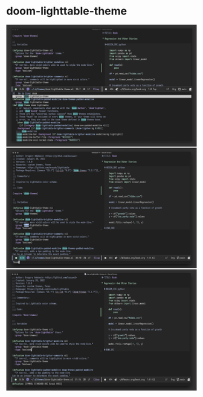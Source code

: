 # doom-lighttable-theme

![Screenshot](Screenshot1.png)
![Screenshot](Screenshot2.png)
![Screenshot](Screenshot3.png)

